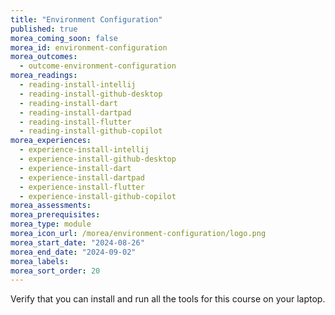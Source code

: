 ```yaml
---
title: "Environment Configuration"
published: true
morea_coming_soon: false
morea_id: environment-configuration
morea_outcomes:
  - outcome-environment-configuration
morea_readings:
  - reading-install-intellij
  - reading-install-github-desktop
  - reading-install-dart
  - reading-install-dartpad
  - reading-install-flutter
  - reading-install-github-copilot
morea_experiences:
  - experience-install-intellij
  - experience-install-github-desktop
  - experience-install-dart
  - experience-install-dartpad
  - experience-install-flutter
  - experience-install-github-copilot
morea_assessments:
morea_prerequisites:
morea_type: module
morea_icon_url: /morea/environment-configuration/logo.png
morea_start_date: "2024-08-26"
morea_end_date: "2024-09-02"
morea_labels:
morea_sort_order: 20
---
```


Verify that you can install and run all the tools for this course on your laptop.
